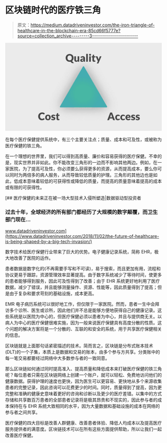# 区块链时代的医疗铁三角

> 原文：<https://medium.datadriveninvestor.com/the-iron-triangle-of-healthcare-in-the-blockchain-era-85cd66f5777e?source=collection_archive---------3----------------------->

![](img/b3261dfb5576d06c379404c7315b24f1.png)

在每个医疗保健提供系统中，有三个主要关注点；质量、成本和可及性，或被称为医疗保健的铁三角。

在一个理想的世界里，我们可以得到高质量、廉价和容易获得的医疗保健。不幸的是，现实世界并非如此。你不能改变三角形的一边而不影响其他两边。例如，在一家医院，为了提高可及性，你必须要么获得更多的资源，从而提高成本，要么你可以同时为两倍多的病人服务，从而导致较低质量的护理。三角形的其他边也是如此，低成本意味着较低的可获得性或降低的质量，而提高的质量意味着提高的成本或有限的可获得性。

[](https://www.datadriveninvestor.com/2018/11/02/the-future-of-healthcare-is-being-shaped-by-a-big-tech-invasion/) [## 医疗保健的未来正在被一场大型技术入侵所塑造|数据驱动型投资者

### 过去十年，全球经济的所有部门都经历了大规模的数字颠覆，而卫生部门现在…

www.datadriveninvestor.com](https://www.datadriveninvestor.com/2018/11/02/the-future-of-healthcare-is-being-shaped-by-a-big-tech-invasion/) 

数字技术给医疗保健行业带来了巨大的优势。电子健康记录系统，简称 EHR，极大地改善了医院的运作。

患者数据是数字化的(不再需要手写和不可读)，易于搜索，而且更加有用，流程和协议更易于跟踪，资源管理效率显著提高。由于数字系统减少了等待时间，使更多的患者能够得到服务，因此可及性得到了改善；由于 EHR 系统更好地利用了医疗数据，减少了错误，并且能够测量操作、资源、性能等，因此质量得到了提高；但是由于复杂和要求苛刻的基础设施，成本更高。

EMR 电子病历系统可以很好地工作，但仅限于一家医院。然而，患者一生中会拜访多个诊所、医生或诊所，因此他们并不总是能够方便地获得自己的健康记录。这些系统是以医院为中心的，但医疗保健必须以患者为中心，并且与提供商无关。以病人为中心的医疗保健很难实施，因为一般来说医疗保健具有高度分散的性质。这个问题的解决方案将是一个分散的、互联的和安全的系统，用于共享医疗保健相关的信息。

区块链就是上面那句话紧密描述的技术。简而言之，区块链是分布式账本技术(DLT)的一个子集，本质上是数据和交易的账本，由多个参与方共享。分类账中的每一笔交易都要经过网络中大多数参与者的一致同意。

那么区块链如何通过同时提高准入、提高质量和降低成本来打破医疗保健的铁三角呢？每位患者只需在区块链网络上创建一个账户，就可以轻松、免费地访问他们的健康数据。获得护理的速度也更快，因为医生可以更容易、更快地从多个来源收集患者的完整记录，因此咨询可以花费更少的时间。同时，质量得到了提高，因为更完整和准确的健康史意味着更好的咨询和诊断以及更少的医疗差错。以集中的方式存储和共享数百万患者的全部患者记录将是极其昂贵和不现实的，因此参与者的成本保持在与 EHR 系统大致相同的水平，因为大量数据和基础设施的成本在网络的参与者之间共享。

医疗保健的四大目标是改善人群健康、改善患者体验、降低人均成本以及提高医疗服务提供者的满意度。区块链技术可以在所有这些方面提供帮助，所以让我们一起改善医疗保健。